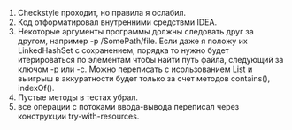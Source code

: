 1) 	Checkstyle проходит, но правила я ослабил.
2) 	Код отформатировал внутренними средствми IDEA.
3) 	Некоторые аргументы программы должны следовать друг за другом, например -p /SomePath/file.
	Если даже я положу их LinkedHashSet с сохранением, порядка то нужно будет итерироваться по элементам чтобы найти путь файла, следующий за ключом -p или -с.
	Можно переписать с исользованием List и выигрыш в аккуратности будет только за счет методов contains(), indexOf().
4)	Пустые методы в тестах убрал.
5)	все операции с потоками ввода-вывода переписал через конструкции try-with-resources.